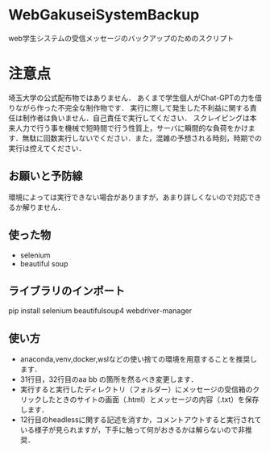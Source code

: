 # WebGakuseiSystemBackup
web学生システムの受信メッセージのバックアップのためのスクリプト
# 注意点
埼玉大学の公式配布物ではありません．
あくまで学生個人がChat-GPTの力を借りながら作った不完全な制作物です．
実行に際して発生した不利益に関する責任は制作者は負いません．自己責任で実行してください．
スクレイピングは本来人力で行う事を機械で短時間で行う性質上，サーバに瞬間的な負荷をかけます．無駄に回数実行しないでください．また，混雑の予想される時刻，時期での実行は控えてください．
## お願いと予防線
環境によっては実行できない場合がありますが，あまり詳しくないので対応できるか解りません．
## 使った物
- selenium
- beautiful soup
## ライブラリのインポート
pip install selenium beautifulsoup4 webdriver-manager
## 使い方
- anaconda,venv,docker,wslなどの使い捨ての環境を用意することを推奨します．
- 31行目，32行目のaa bb の箇所を然るべき変更します．
- 実行すると実行したディレクトリ（フォルダー）にメッセージの受信箱のクリックしたときのサイトの画面（.html）とメッセージの内容（.txt）を保存します．
- 12行目のheadlessに関する記述を消すか，コメントアウトすると実行されている様子が見られますが，下手に触って何がおきるかは解らないので非推奨．
